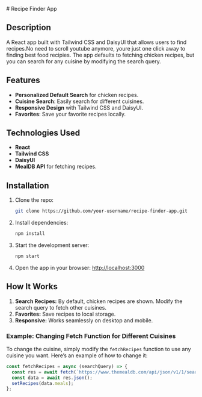 \# Recipe Finder App

## Description

A React app built with Tailwind CSS and DaisyUI that allows users to find recipes.No need to scroll youtube anymore, youre just one click away to finding best food recipies.
The app defaults to fetching chicken recipes, but you can search for any cuisine by modifying the search query.

## Features

- **Personalized Default Search** for chicken recipes.
- **Cuisine Search**: Easily search for different cuisines.
- **Responsive Design** with Tailwind CSS and DaisyUI.
- **Favorites**: Save your favorite recipes locally.

## Technologies Used

- **React**
- **Tailwind CSS**
- **DaisyUI**
- **MealDB API** for fetching recipes.

## Installation

1. Clone the repo:

    ```bash
    git clone https://github.com/your-username/recipe-finder-app.git
    ```

2. Install dependencies:

    ```bash
    npm install
    ```

3. Start the development server:

    ```bash
    npm start
    ```

4. Open the app in your browser: [http://localhost:3000](http://localhost:3000)

## How It Works

1. **Search Recipes:** By default, chicken recipes are shown. Modify the search query to fetch other cuisines.
2. **Favorites:** Save recipes to local storage.
3. **Responsive:** Works seamlessly on desktop and mobile.

### Example: Changing Fetch Function for Different Cuisines

To change the cuisine, simply modify the `fetchRecipes` function to use any cuisine you want. Here’s an example of how to change it:

```javascript
const fetchRecipes = async (searchQuery) => {
  const res = await fetch(`https://www.themealdb.com/api/json/v1/1/search.php?s=${searchQuery}`);
  const data = await res.json();
  setRecipes(data.meals);
};
